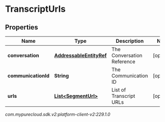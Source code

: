 # TranscriptUrls


## Properties

| Name | Type | Description | Notes |
| ------------ | ------------- | ------------- | ------------- |
| **conversation** | [**AddressableEntityRef**](AddressableEntityRef) | The Conversation Reference |  [optional] |
| **communicationId** | **String** | The Communication ID |  [optional] |
| **urls** | [**List&lt;SegmentUrl&gt;**](SegmentUrl) | List of Transcript URLs |  [optional] |




_com.mypurecloud.sdk.v2:platform-client-v2:229.1.0_
